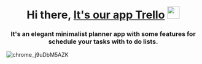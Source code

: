 <h1 align="center">Hi there, <a href="https://daniilshat.ru/" target="_blank">It's our app Trello</a> 
<img src="https://github.com/blackcater/blackcater/raw/main/images/Hi.gif" height="32"/></h1>
<h3 align="center">It's an elegant minimalist planner app with some features for schedule your tasks with to do lists.</h3>



![chrome_j9uDbM5AZK](https://user-images.githubusercontent.com/67506976/157708918-039f3216-bf94-4f24-a224-b9d74332bfaa.gif)
